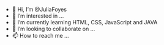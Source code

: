 - 👋 Hi, I’m @JuliaFoyes
- 👀 I’m interested in ...
- 🌱 I’m currently learning HTML, CSS, JavaScript and JAVA
- 💞️ I’m looking to collaborate on ...
- 📫 How to reach me ...

<!---
JuliaFoyes/JuliaFoyes is a ✨ special ✨ repository because its `README.md` (this file) appears on your GitHub profile.
You can click the Preview link to take a look at your changes.
--->
